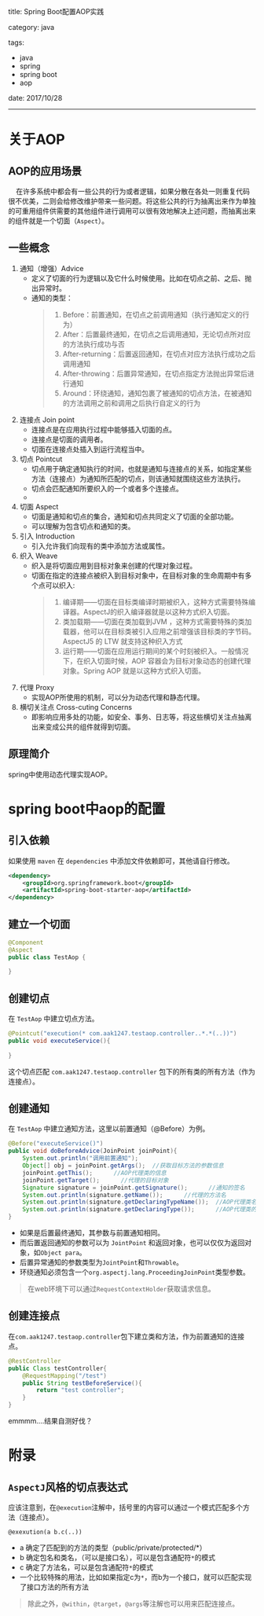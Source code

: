 title: Spring Boot配置AOP实践

category: java

tags: 
 - java
 - spring
 - spring boot
 - aop

date: 2017/10/28

---

# 关于AOP

## AOP的应用场景

&nbsp;&nbsp;&nbsp;&nbsp;在许多系统中都会有一些公共的行为或者逻辑，如果分散在各处一则重复代码很不优美，二则会给修改维护带来一些问题。将这些公共的行为抽离出来作为单独的可重用组件供需要的其他组件进行调用可以很有效地解决上述问题，而抽离出来的组件就是一个切面（``Aspect``）。


<!--more-->
## 一些概念

1. 通知（增强）Advice
    - 定义了切面的行为逻辑以及它什么时候使用。比如在切点之前、之后、抛出异常时。
    - 通知的类型：
        > 1. Before：前置通知，在切点之前调用通知（执行通知定义的行为）
        > 1. After：后置最终通知，在切点之后调用通知，无论切点所对应的方法执行成功与否
        > 1. After-returning：后置返回通知，在切点对应方法执行成功之后调用通知
        > 1. After-throwing：后置异常通知，在切点指定方法抛出异常后进行通知
        > 1. Around：环绕通知，通知包裹了被通知的切点方法，在被通知的方法调用之前和调用之后执行自定义的行为
2. 连接点 Join point
    - 连接点是在应用执行过程中能够插入切面的点。
    - 连接点是切面的调用者。
    - 切面在连接点处插入到运行流程当中。
3. 切点 Pointcut
    - 切点用于确定通知执行的时间，也就是通知与连接点的关系，如指定某些方法（连接点）为通知所匹配的切点，则该通知就围绕这些方法执行。
    - 切点会匹配通知所要织入的一个或者多个连接点。
    - 
4. 切面 Aspect
    - 切面是通知和切点的集合，通知和切点共同定义了切面的全部功能。
    - 可以理解为包含切点和通知的类。
5. 引入 Introduction
    - 引入允许我们向现有的类中添加方法或属性。
6. 织入 Weave
    - 织入是将切面应用到目标对象来创建的代理对象过程。
    - 切面在指定的连接点被织入到目标对象中，在目标对象的生命周期中有多个点可以织入:
        > 1. 编译期——切面在目标类编译时期被织入，这种方式需要特殊编译器。AspectJ的织入编译器就是以这种方式织入切面。
        > 1. 类加载期——切面在类加载到JVM ，这种方式需要特殊的类加载器，他可以在目标类被引入应用之前增强该目标类的字节码。AspectJ5 的 LTW 就支持这种织入方式
        > 1. 运行期——切面在应用运行期间的某个时刻被织入。一般情况下，在织入切面时候，AOP 容器会为目标对象动态的创建代理对象。Spring AOP 就是以这种方式织入切面。
7. 代理 Proxy
    - 实现AOP所使用的机制，可以分为动态代理和静态代理。
8. 横切关注点 Cross-cuting Concerns
    - 即影响应用多处的功能，如安全、事务、日志等，将这些横切关注点抽离出来变成公共的组件就得到切面。

## 原理简介

spring中使用动态代理实现AOP。

# spring boot中aop的配置

## 引入依赖

如果使用 ``maven`` 在 ``dependencies`` 中添加文件依赖即可，其他请自行修改。

```xml
<dependency>  
    <groupId>org.springframework.boot</groupId>  
    <artifactId>spring-boot-starter-aop</artifactId>  
</dependency>  
```

## 建立一个切面

```java
@Component  
@Aspect  
public class TestAop {  
  
}  
```

## 创建切点

在 ``TestAop`` 中建立切点方法。

```java
@Pointcut("execution(* com.aak1247.testaop.controller..*.*(..))")  
public void executeService(){  
  
} 
```

这个切点匹配 ``com.aak1247.testaop.controller`` 包下的所有类的所有方法（作为连接点）。

## 创建通知

在 ``TestAop`` 中建立通知方法，这里以前置通知（@Before）为例。

```java
@Before("executeService()")  
public void doBeforeAdvice(JoinPoint joinPoint){  
    System.out.println("调用前置通知");    
    Object[] obj = joinPoint.getArgs();  //获取目标方法的参数信息
    joinPoint.getThis();      //AOP代理类的信息 
    joinPoint.getTarget();      //代理的目标对象  
    Signature signature = joinPoint.getSignature();      //通知的签名  
    System.out.println(signature.getName());      //代理的方法名
    System.out.println(signature.getDeclaringTypeName());  //AOP代理类名字  
    System.out.println(signature.getDeclaringType());      //AOP代理类的类（class）信息  
}  
```

- 如果是后置最终通知，其参数与前置通知相同。
- 而后置返回通知的参数可以为 ``JointPoint`` 和返回对象，也可以仅仅为返回对象，如``Object para``。
- 后置异常通知的参数类型为``JointPoint``和``Throwable``。
- 环绕通知必须包含一个``org.aspectj.lang.ProceedingJoinPoint``类型参数。

> 在web环境下可以通过``RequestContextHolder``获取请求信息。
## 创建连接点

在``com.aak1247.testaop.controller``包下建立类和方法，作为前置通知的连接点。
```java
@RestController
public Class testController{
    @RequestMapping("/test")
    public String testBeforeService(){
        return "test controller";
    }
}
```

emmmm....结果自测好伐？

# 附录

## ``AspectJ``风格的切点表达式

应该注意到，在``@execution``注解中，括号里的内容可以通过一个模式匹配多个方法（连接点）。

``@exexution(a b.c(..))``
- a 确定了匹配到的方法的类型（public/private/protected/*）
- b 确定包名和类名，（可以是接口名），可以是包含通配符``*``的模式
- c 确定了方法名，可以是包含通配符``*``的模式
- 一个比较特殊的用法，比如如果指定c为``*``，而b为一个接口，就可以匹配实现了接口方法的所有方法

> 除此之外，``@within``，``@target``，``@args``等注解也可以用来匹配连接点。